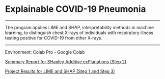 # Explainable COVID-19 Pneumonia

---
The program applies LIME and SHAP, interpretability methods in machine learning, to distinguish chest X-rays of individuals with respiratory illness testing positive for COVID-19 from other X-rays.

---
Environment: Colab Pro - Google Colab

[Summary Report for SHapley Additive exPlanations (Step 2)](https://github.com/marxshen/Explainable-COVID-19-Pneumonia/blob/master/Report%20for%20SHapley%20Additive%20exPlanations%20(Step%202).pdf)

[Project Results for LIME and SHAP (Step 1 and Step 3)](https://github.com/marxshen/Explainable-COVID-19-Pneumonia/blob/master/Results%20for%20LIME%20and%20SHAP%20(Step%201%20and%20Step%203).pdf)
